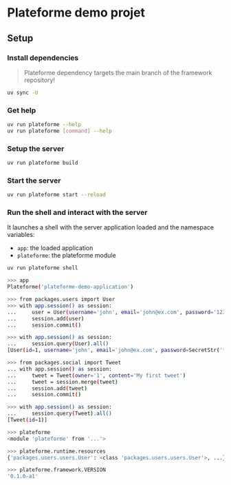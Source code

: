 # Plateforme demo projet

## Setup

### Install dependencies

> Plateforme dependency targets the main branch of the framework repository!

```bash
uv sync -U
```

### Get help

```bash
uv run plateforme --help
uv run plateforme [command] --help
```

### Setup the server

```bash
uv run plateforme build
```

### Start the server

```bash
uv run plateforme start --reload
```

### Run the shell and interact with the server

It launches a shell with the server application loaded and the namespace variables:

- `app`: the loaded application
- `plateforme`: the plateforme module

```bash
uv run plateforme shell

>>> app
Plateforme('plateforme-demo-application')

>>> from packages.users import User
>>> with app.session() as session:
...     user = User(username='john', email='john@ex.com', password='123')
...     session.add(user)
...     session.commit()

>>> with app.session() as session:
...     session.query(User).all()
[User(id=1, username='john', email='john@ex.com', password=SecretStr('**********'))]

>>> from packages.social import Tweet
... with app.session() as session:
...     tweet = Tweet(owner='1', content='My first tweet')
...     tweet = session.merge(tweet)
...     session.add(tweet)
...     session.commit()

>>> with app.session() as session:
...     session.query(Tweet).all()
[Tweet(id=1)]

>>> plateforme
<module 'plateforme' from '...'>

>>> plateforme.runtime.resources
{'packages.users.users.User': <class 'packages.users.users.User'>, ...}

>>> plateforme.framework.VERSION
'0.1.0-a1'
```

